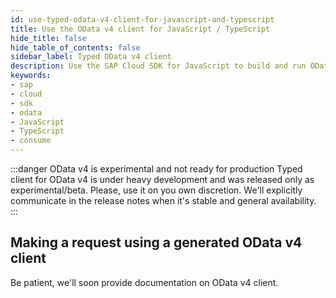 ```yaml
---
id: use-typed-odata-v4-client-for-javascript-and-typescript
title: Use the OData v4 client for JavaScript / TypeScript
hide_title: false
hide_table_of_contents: false
sidebar_label: Typed OData v4 client
description: Use the SAP Cloud SDK for JavaScript to build and run OData v4 requests in a typesafe way.
keywords:
- sap
- cloud
- sdk
- odata
- JavaScript
- TypeScript
- consume
---
```


:::danger OData v4 is experimental and not ready for production
Typed client for OData v4 is under heavy development and was released only as experimental/beta. Please, use it on you own discretion. We'll explicitly communicate in the release notes when it's stable and general availability.
:::

## Making a request using a generated OData v4 client

Be patient, we'll soon provide documentation on OData v4 client.

